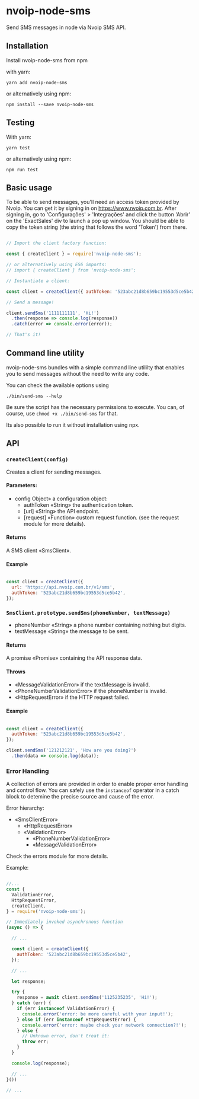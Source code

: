 # nvoip-node-sms

Send SMS messages in node via Nvoip SMS API.

## Installation

Install nvoip-node-sms from npm

with yarn:

~~~
yarn add nvoip-node-sms
~~~

or alternatively using npm:

~~~
npm install --save nvoip-node-sms
~~~

## Testing

With yarn:

~~~
yarn test
~~~

or alternatively using npm:

~~~
npm run test
~~~

## Basic usage

To be able to send messages, you'll need an access token provided by Nvoip. You can get it by signing in on https://www.nvoip.com.br. After signing in, go to 'Configurações' > 'Integrações' and click the button 'Abrir' on the 'ExactSales' div to launch a pop up window. You should be able to copy the token string (the string that follows the word 'Token') from there.

~~~javascript

// Import the client factory function:

const { createClient } = require('nvoip-node-sms');

// or alternatively using ES6 imports:
// import { createClient } from 'nvoip-node-sms';

// Instantiate a client:

const client = createClient({ authToken: '523abc21d8b659bc19553d5ce5b42' });

// Send a message!

client.sendSms('1111111111', 'Hi!')
  .then(response => console.log(response))
  .catch(error => console.error(error));

// That's it!
~~~

## Command line utility

nvoip-node-sms bundles with a simple command line utililty that enables you to send messages without the need to write any code.

You can check the available options using

~~~
./bin/send-sms --help
~~~

Be sure the script has the necessary permissions to execute. You can, of course, use `chmod +x ./bin/send-sms` for that.

Its also possible to run it without installation using npx.

## API

### `createClient(config)`

Creates a client for sending messages.

#### Parameters:

- config Object» a configuration object:
  - authToken «String» the authentication token.
  - \[url] «String» the API endpoint.
  - \[request] «Function» custom request function. (see the request module for more details).

#### Returns

A SMS client «SmsClient».

#### Example

~~~javascript

const client = createClient({
  url: 'https://api.nvoip.com.br/v1/sms',
  authToken: '523abc21d8b659bc19553d5ce5b42',
});

~~~

### `SmsClient.prototype.sendSms(phoneNumber, textMessage)`

- phoneNumber «String» a phone number containing nothing but digits.
- textMessage «String» the message to be sent.

#### Returns

A promise «Promise» containing the API response data.

#### Throws

- «MessageValidationError» if the textMessage is invalid.
- «PhoneNumberValidationError» if the phoneNumber is invalid.
- «HttpRequestError» if the HTTP request failed.

#### Example

~~~javascript

const client = createClient({
  authToken: '523abc21d8b659bc19553d5ce5b42',
});

client.sendSms('121212121', 'How are you doing?')
  .then(data => console.log(data));

~~~

### Error Handling

A collection of errors are provided in order to enable proper error handling and control flow. You can safely use the `instanceof` operator in a catch block to detemine the precise source and cause of the error.

Error hierarchy:

- «SmsClientError»
  - «HttpRequestError»
  - «ValidationError»
    - «PhoneNumberValidationError»
    - «MessageValidationError»

Check the errors module for more details.

Example:

~~~javascript

//...
const {
  ValidationError,
  HttpRequestError,
  createClient,
} = require('nvoip-node-sms');

// Immediately invoked asynchronous function
(async () => {

  // ...

  const client = createClient({
    authToken: '523abc21d8b659bc19553d5ce5b42',
  });

  // ...

  let response;

  try {
    response = await client.sendSms('1125235235', 'Hi!');
  } catch (err) {
    if (err instanceof ValidationError) {
      console.error('error: be more careful with your input!');
    } else if (err instanceof HttpRequestError) {
      console.error('error: maybe check your network connection?!');
    } else {
      // Unknown error, don't treat it:
      throw err;
    }
  }

  console.log(response);

  // ...
}())

// ...

~~~
